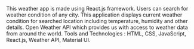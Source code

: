 This weather app is made using React.js framework.
Users can search for weather condition of any city.
This application displays current weather condition for searched location including temperature, humidity and other details.
Open Weather API which provides us with access to weather data from around the world.
Tools and Technologies : HTML, CSS, JavaScript, React.js, Weather API, Material UI.
